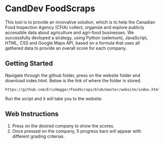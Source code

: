 # CandDev FoodScraps

This tool is to provide an innovative solution, which is to help the Canadian Food Inspection Agency (CFIA) collect, organize and explore publicly accessible data about agriculture and agri-food businesses.
We successfully devloped a strategy, using Python (selenium), JavaScript, HTML, CSS and Google Maps API, based on a formula that uses all gathered data to provide an overall score for each company. 



## Getting Started 

Navigate through the github folder, press on the website folder and download index.html.
Below is the link of where the folder is stored.

```
https://github.com/EricHaggar/FoodScraps/blob/master/website/index.html
```

Run the script and it will take you to the website.



## Web Instructions

1. Press on the desired company to show the scores. 
2. Once pressed on the company, 5 progress bars will appear with different grading criterias.


